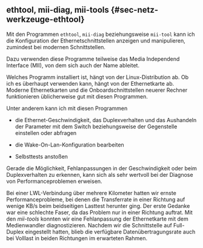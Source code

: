 
## ethtool, mii-diag, mii-tools {#sec-netz-werkzeuge-ethtool}

Mit den Programmen `ethtool`, `mii-diag` beziehungsweise `mii-tool` kann ich
die Konfiguration der Ethernetschnittstellen anzeigen und manipulieren,
zumindest bei modernen Schnittstellen.

Dazu verwenden diese Programme teilweise das Media Independend Interface (MII),
von dem sich auch der Name ableitet.

Welches Programm installiert ist, hängt von der Linux-Distribution ab.
Ob ich es überhaupt verwenden kann, hängt von der Ethernetkarte ab.
Moderne Ethernetkarten und die Onboardschnittstellen neuerer Rechner
funktionieren üblicherweise gut mit diesen Programmen.

Unter anderem kann ich mit diesen Programmen

*   die Ethernet-Geschwindigkeit, das Duplexverhalten und das Aushandeln
    der Parameter mit dem Switch beziehungsweise der Gegenstelle einstellen
    oder abfragen

*   die Wake-On-Lan-Konfiguration bearbeiten

*   Selbsttests anstoßen

Gerade die Möglichkeit, Fehlanpassungen in der Geschwindigkeit oder beim
Duplexverhalten zu erkennen, kann sich als sehr wertvoll bei der Diagnose
von Performanceproblemen erweisen.

Bei einer LWL-Verbindung über mehrere Kilometer hatten wir ernste
Performanceprobleme, bei denen die Transferrate in einer Richtung auf wenige
KB/s beim beidseitigen Lasttest herunter ging.
Der erste Gedanke war eine schlechte Faser, da das Problem nur in einer
Richtung auftrat.
Mit den *mii-tools* konnten wir eine Fehlanpassung der Ethernetkarte mit dem
Medienwandler diagnostizieren.
Nachdem wir die Schnittstelle auf Full-Duplex eingestellt hatten, blieb die
verfügbare Datenübertragungsrate auch bei Volllast in beiden Richtungen im erwarteten
Rahmen.


